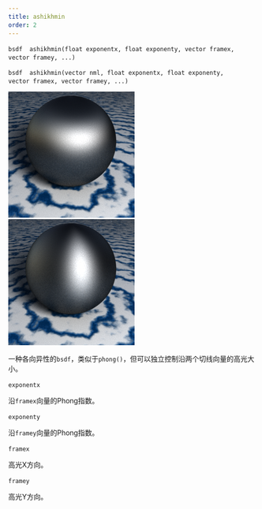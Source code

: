 ```yaml
---
title: ashikhmin
order: 2
---
```


`bsdf  ashikhmin(float exponentx, float exponenty, vector framex, vector framey, ...)`

`bsdf  ashikhmin(vector nml, float exponentx, float exponenty, vector framex, vector framey, ...)`

![](../_static/rendering/ashikhmin1.png)
![](../_static/rendering/ashikhmin2.png)

一种各向异性的`bsdf`，类似于`phong()`，但可以独立控制沿两个切线向量的高光大小。

`exponentx`

沿`framex`向量的Phong指数。

`exponenty`

沿`framey`向量的Phong指数。

`framex`

高光X方向。

`framey`

高光Y方向。
